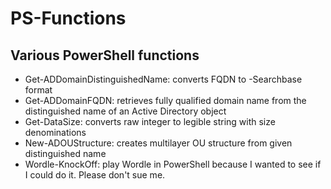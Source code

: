 # PS-Functions
<h2>Various PowerShell functions</h2>
<ul>
  <li>Get-ADDomainDistinguishedName: converts FQDN to -Searchbase format
  <li>Get-ADDomainFQDN: retrieves fully qualified domain name from the distinguished name of an Active Directory object
  <li>Get-DataSize: converts raw integer to legible string with size denominations
  <li>New-ADOUStructure: creates multilayer OU structure from given distinguished name
  <li>Wordle-KnockOff: play Wordle in PowerShell because I wanted to see if I could do it. Please don't sue me.
</ul>
